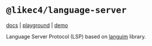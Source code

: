 # `@likec4/language-server`

[docs](https://likec4.dev/) | [playground](https://playground.likec4.dev/) | [demo](https://template.likec4.dev/view/cloud)

Language Server Protocol (LSP) based on [languim](https://github.com/languim/languim) library.
